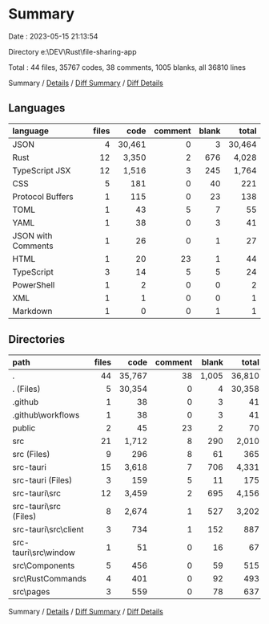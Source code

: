 # Summary

Date : 2023-05-15 21:13:54

Directory e:\\DEV\\Rust\\file-sharing-app

Total : 44 files,  35767 codes, 38 comments, 1005 blanks, all 36810 lines

Summary / [Details](details.md) / [Diff Summary](diff.md) / [Diff Details](diff-details.md)

## Languages
| language | files | code | comment | blank | total |
| :--- | ---: | ---: | ---: | ---: | ---: |
| JSON | 4 | 30,461 | 0 | 3 | 30,464 |
| Rust | 12 | 3,350 | 2 | 676 | 4,028 |
| TypeScript JSX | 12 | 1,516 | 3 | 245 | 1,764 |
| CSS | 5 | 181 | 0 | 40 | 221 |
| Protocol Buffers | 1 | 115 | 0 | 23 | 138 |
| TOML | 1 | 43 | 5 | 7 | 55 |
| YAML | 1 | 38 | 0 | 3 | 41 |
| JSON with Comments | 1 | 26 | 0 | 1 | 27 |
| HTML | 1 | 20 | 23 | 1 | 44 |
| TypeScript | 3 | 14 | 5 | 5 | 24 |
| PowerShell | 1 | 2 | 0 | 0 | 2 |
| XML | 1 | 1 | 0 | 0 | 1 |
| Markdown | 1 | 0 | 0 | 1 | 1 |

## Directories
| path | files | code | comment | blank | total |
| :--- | ---: | ---: | ---: | ---: | ---: |
| . | 44 | 35,767 | 38 | 1,005 | 36,810 |
| . (Files) | 5 | 30,354 | 0 | 4 | 30,358 |
| .github | 1 | 38 | 0 | 3 | 41 |
| .github\\workflows | 1 | 38 | 0 | 3 | 41 |
| public | 2 | 45 | 23 | 2 | 70 |
| src | 21 | 1,712 | 8 | 290 | 2,010 |
| src (Files) | 9 | 296 | 8 | 61 | 365 |
| src-tauri | 15 | 3,618 | 7 | 706 | 4,331 |
| src-tauri (Files) | 3 | 159 | 5 | 11 | 175 |
| src-tauri\\src | 12 | 3,459 | 2 | 695 | 4,156 |
| src-tauri\\src (Files) | 8 | 2,674 | 1 | 527 | 3,202 |
| src-tauri\\src\\client | 3 | 734 | 1 | 152 | 887 |
| src-tauri\\src\\window | 1 | 51 | 0 | 16 | 67 |
| src\\Components | 5 | 456 | 0 | 59 | 515 |
| src\\RustCommands | 4 | 401 | 0 | 92 | 493 |
| src\\pages | 3 | 559 | 0 | 78 | 637 |

Summary / [Details](details.md) / [Diff Summary](diff.md) / [Diff Details](diff-details.md)
